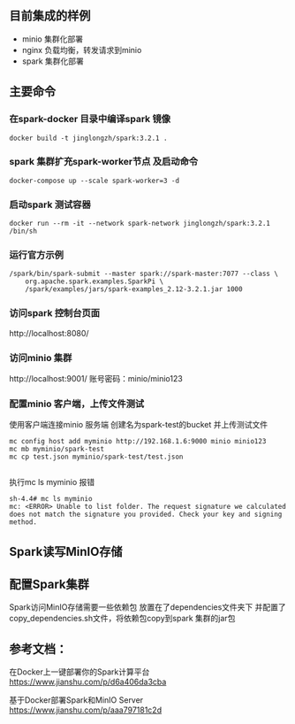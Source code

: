 ## 目前集成的样例
 - minio 集群化部署
 - nginx 负载均衡，转发请求到minio
 - spark 集群化部署


## 主要命令


###  在spark-docker 目录中编译spark 镜像

```
docker build -t jinglongzh/spark:3.2.1 .
```

### spark 集群扩充spark-worker节点 及启动命令
```
docker-compose up --scale spark-worker=3 -d
```
### 启动spark 测试容器
``` 
docker run --rm -it --network spark-network jinglongzh/spark:3.2.1 /bin/sh

```
### 运行官方示例
```
/spark/bin/spark-submit --master spark://spark-master:7077 --class \
    org.apache.spark.examples.SparkPi \
    /spark/examples/jars/spark-examples_2.12-3.2.1.jar 1000
```

### 访问spark 控制台页面
http://localhost:8080/

### 访问minio 集群
http://localhost:9001/
账号密码：minio/minio123

### 配置minio 客户端，上传文件测试

使用客户端连接minio 服务端
创建名为spark-test的bucket
并上传测试文件
```
mc config host add myminio http://192.168.1.6:9000 minio minio123
mc mb myminio/spark-test
mc cp test.json myminio/spark-test/test.json


```
执行mc ls myminio 报错
```
sh-4.4# mc ls myminio
mc: <ERROR> Unable to list folder. The request signature we calculated does not match the signature you provided. Check your key and signing method.
```
## Spark读写MinIO存储

## 配置Spark集群
Spark访问MinIO存储需要一些依赖包
放置在了dependencies文件夹下
并配置了copy_dependencies.sh文件，将依赖包copy到spark 集群的jar包



## 参考文档：
在Docker上一键部署你的Spark计算平台
https://www.jianshu.com/p/d6a406da3cba

基于Docker部署Spark和MinIO Server
https://www.jianshu.com/p/aaa797181c2d

